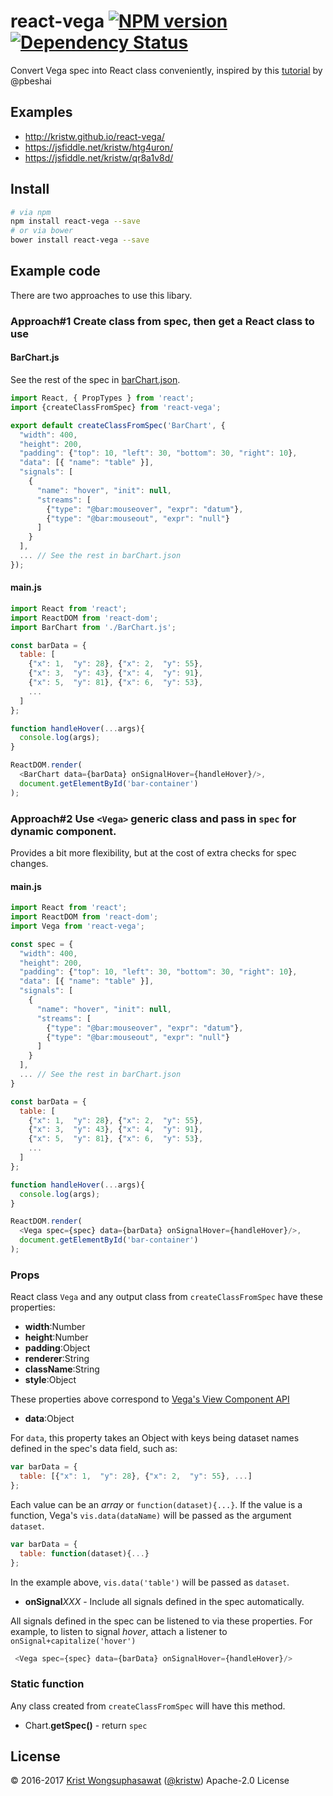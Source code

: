 <!--**Introduction**-->
<!--| [API Reference](https://github.com/kristw/react-vega/blob/master/docs/api.md)-->
<!--| [Demo](https://kristw.github.io/react-vega)-->

# react-vega [![NPM version][npm-image]][npm-url] [![Dependency Status][daviddm-image]][daviddm-url]

<!--[![Build Status][travis-image]][travis-url]-->

Convert Vega spec into React class conveniently, inspired by this [tutorial](https://medium.com/@pbesh/react-and-vega-an-alternative-visualization-example-cd76e07dc1cd#.omslw1xy8) by @pbeshai

## Examples

- http://kristw.github.io/react-vega/
- https://jsfiddle.net/kristw/htg4uron/
- https://jsfiddle.net/kristw/qr8a1v8d/

## Install

```bash
# via npm
npm install react-vega --save
# or via bower
bower install react-vega --save
```

## Example code

There are two approaches to use this libary.

### Approach#1 Create class from spec, then get a React class to use

#### BarChart.js

See the rest of the spec in [barChart.json](examples/barChart.json).

```javascript
import React, { PropTypes } from 'react';
import {createClassFromSpec} from 'react-vega';

export default createClassFromSpec('BarChart', {
  "width": 400,
  "height": 200,
  "padding": {"top": 10, "left": 30, "bottom": 30, "right": 10},
  "data": [{ "name": "table" }],
  "signals": [
    {
      "name": "hover", "init": null,
      "streams": [
        {"type": "@bar:mouseover", "expr": "datum"},
        {"type": "@bar:mouseout", "expr": "null"}
      ]
    }
  ],
  ... // See the rest in barChart.json
});
```

#### main.js

```javascript
import React from 'react';
import ReactDOM from 'react-dom';
import BarChart from './BarChart.js';

const barData = {
  table: [
    {"x": 1,  "y": 28}, {"x": 2,  "y": 55},
    {"x": 3,  "y": 43}, {"x": 4,  "y": 91},
    {"x": 5,  "y": 81}, {"x": 6,  "y": 53},
    ...
  ]
};

function handleHover(...args){
  console.log(args);
}

ReactDOM.render(
  <BarChart data={barData} onSignalHover={handleHover}/>,
  document.getElementById('bar-container')
);
```

### Approach#2 Use `<Vega>` generic class and pass in `spec` for dynamic component.

Provides a bit more flexibility, but at the cost of extra checks for spec changes.

#### main.js

```javascript
import React from 'react';
import ReactDOM from 'react-dom';
import Vega from 'react-vega';

const spec = {
  "width": 400,
  "height": 200,
  "padding": {"top": 10, "left": 30, "bottom": 30, "right": 10},
  "data": [{ "name": "table" }],
  "signals": [
    {
      "name": "hover", "init": null,
      "streams": [
        {"type": "@bar:mouseover", "expr": "datum"},
        {"type": "@bar:mouseout", "expr": "null"}
      ]
    }
  ],
  ... // See the rest in barChart.json
}

const barData = {
  table: [
    {"x": 1,  "y": 28}, {"x": 2,  "y": 55},
    {"x": 3,  "y": 43}, {"x": 4,  "y": 91},
    {"x": 5,  "y": 81}, {"x": 6,  "y": 53},
    ...
  ]
};

function handleHover(...args){
  console.log(args);
}

ReactDOM.render(
  <Vega spec={spec} data={barData} onSignalHover={handleHover}/>,
  document.getElementById('bar-container')
);
```

### Props

React class `Vega` and any output class from `createClassFromSpec` have these properties:

- **width**:Number
- **height**:Number
- **padding**:Object
- **renderer**:String
- **className**:String
- **style**:Object

These properties above correspond to [Vega's View Component API](https://github.com/vega/vega/wiki/Runtime#view-component-api)

- **data**:Object

For `data`, this property takes an Object with keys being dataset names defined in the spec's data field, such as:

```javascript
var barData = {
  table: [{"x": 1,  "y": 28}, {"x": 2,  "y": 55}, ...]
};
```

Each value can be an *array* or `function(dataset){...}`. If the value is a function, Vega's `vis.data(dataName)` will be passed as the argument `dataset`.

```javascript
var barData = {
  table: function(dataset){...}
};
```
In the example above, `vis.data('table')` will be passed as `dataset`.

- **onSignal***XXX* - Include all signals defined in the spec automatically.

All signals defined in the spec can be listened to via these properties.
For example, to listen to signal *hover*, attach a listener to `onSignal+capitalize('hover')`

```javascript
 <Vega spec={spec} data={barData} onSignalHover={handleHover}/>
```

### Static function

Any class created from `createClassFromSpec` will have this method.

- Chart.**getSpec()** - return `spec`

## License

© 2016-2017 [Krist Wongsuphasawat](http://kristw.yellowpigz.com)  ([@kristw](https://twitter.com/kristw)) Apache-2.0 License

[npm-image]: https://badge.fury.io/js/react-vega.svg
[npm-url]: https://npmjs.org/package/react-vega
[travis-image]: https://travis-ci.org/kristw/react-vega.svg?branch=master
[travis-url]: https://travis-ci.org/kristw/react-vega
[daviddm-image]: https://david-dm.org/kristw/react-vega.svg?theme=shields.io
[daviddm-url]: https://david-dm.org/kristw/react-vega